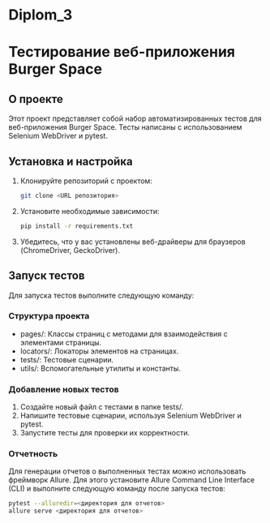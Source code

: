 # Diplom_3

# Тестирование веб-приложения Burger Space

## О проекте
Этот проект представляет собой набор автоматизированных тестов для веб-приложения Burger Space. Тесты написаны с использованием Selenium WebDriver и pytest.

## Установка и настройка
1. Клонируйте репозиторий с проектом:

    ```bash
    git clone <URL репозитория>
    ```

2. Установите необходимые зависимости:

    ```bash
    pip install -r requirements.txt
    ```

3. Убедитесь, что у вас установлены веб-драйверы для браузеров (ChromeDriver, GeckoDriver).

## Запуск тестов
Для запуска тестов выполните следующую команду:

### Структура проекта
- pages/: Классы страниц с методами для взаимодействия с элементами страницы.
- locators/: Локаторы элементов на страницах.
- tests/: Тестовые сценарии.
- utils/: Вспомогательные утилиты и константы.

### Добавление новых тестов
1. Создайте новый файл с тестами в папке tests/.
2. Напишите тестовые сценарии, используя Selenium WebDriver и pytest.
3. Запустите тесты для проверки их корректности.

### Отчетность
Для генерации отчетов о выполненных тестах можно использовать фреймворк Allure.
Для этого установите Allure Command Line Interface (CLI) и выполните следующую команду после запуска тестов:

```bash
pytest --alluredir=<директория для отчетов>
allure serve <директория для отчетов>
```